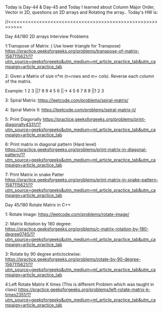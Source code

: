 Today is Day-44 & Day-45 and Today I learned about Column Major Order, Vector in 2D, questions on 2D arrays and Rotating the array..
Today's HW is:

//<<<<<<<<<<<<<<<<<<<<<<<<<<<<<<<DAY-44>>>>>>>>>>>>>>>>>>>>>>>>>>>>>>

Day 44/180 2D arrays Interview Problems

1:Transpose of Matrix: ( Use lower triangle for Transpose)
https://practice.geeksforgeeks.org/problems/transpose-of-matrix-1587115621/1?utm_source=geeksforgeeks&utm_medium=ml_article_practice_tab&utm_campaign=article_practice_tab

2: Given a Matrix of size n\*m (n=rows and m= cols). Reverse each column of the matrix.

Example:
1 2 3 ||7 8 9
4 5 6 ||→ 4 5 6
7 8 9 ||1 2 3

3: Spiral Matrix:
https://leetcode.com/problems/spiral-matrix/

4: Spiral Matrix II:
https://leetcode.com/problems/spiral-matrix-ii/

5: Print Diagonally
https://practice.geeksforgeeks.org/problems/print-diagonally4331/1?utm_source=geeksforgeeks&utm_medium=ml_article_practice_tab&utm_campaign=article_practice_tab

6: Print matrix in diagonal pattern (Hard level)
https://practice.geeksforgeeks.org/problems/print-matrix-in-diagonal-pattern/1?utm_source=geeksforgeeks&utm_medium=ml_article_practice_tab&utm_campaign=article_practice_tab

7: Print Matrix in snake Patter
https://practice.geeksforgeeks.org/problems/print-matrix-in-snake-pattern-1587115621/1?utm_source=geeksforgeeks&utm_medium=ml_article_practice_tab&utm_campaign=article_practice_tab

Day 45/180 Rotate Matrix in C++

1: Rotate Image:
https://leetcode.com/problems/rotate-image/

2: Matrix Rotation by 180 degree:
https://practice.geeksforgeeks.org/problems/c-matrix-rotation-by-180-degree0745/1?utm_source=geeksforgeeks&utm_medium=ml_article_practice_tab&utm_campaign=article_practice_tab

3: Rotate by 90 degree anticlockwise:
https://practice.geeksforgeeks.org/problems/rotate-by-90-degree-1587115621/1?utm_source=geeksforgeeks&utm_medium=ml_article_practice_tab&utm_campaign=article_practice_tab

4:Left Rotate Matrix K times (This is different Problem which was taught in class)
https://practice.geeksforgeeks.org/problems/left-rotate-matrix-k-times2351/1?utm_source=geeksforgeeks&utm_medium=ml_article_practice_tab&utm_campaign=article_practice_tab
